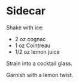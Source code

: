 # Sidecar

Shake with ice:

* 2 oz cognac
* 1 oz Cointreau
* 1/2 oz lemon juice

Strain into a cocktail glass.

Garnish with a lemon twist.

